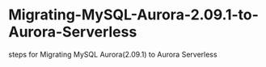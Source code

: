 # Migrating-MySQL-Aurora-2.09.1-to-Aurora-Serverless
steps for Migrating MySQL Aurora(2.09.1) to Aurora Serverless
